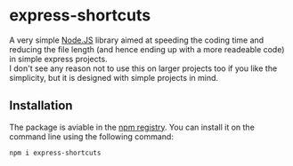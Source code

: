 # express-shortcuts
A very simple [Node.JS](https://nodejs.org/) library aimed at speeding the coding time and reducing the file length (and hence ending up with a more readeable code) in simple express projects.<br>
I don't see any reason not to use this on larger projects too if you like the simplicity, but it is designed with simple projects in mind.
## Installation
The package is aviable in the [npm registry](https://npmjs.com/package/express-shortcuts). You can install it on the command line using the following command:
```
npm i express-shortcuts
```
